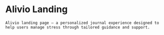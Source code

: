 # Alivio Landing

```
Alivio landing page — a personalized journal experience designed to help users manage stress through tailored guidance and support.
```
